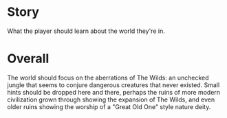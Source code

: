 # Story
What the player should learn about the world they're in.

# Overall
The world should focus on the aberrations of The Wilds: an unchecked jungle that seems to conjure dangerous creatures that never existed. Small hints should be dropped here and there, perhaps the ruins of more modern civilization grown through showing the expansion of The Wilds, and even older ruins showing the worship of a "Great Old One" style nature deity.
